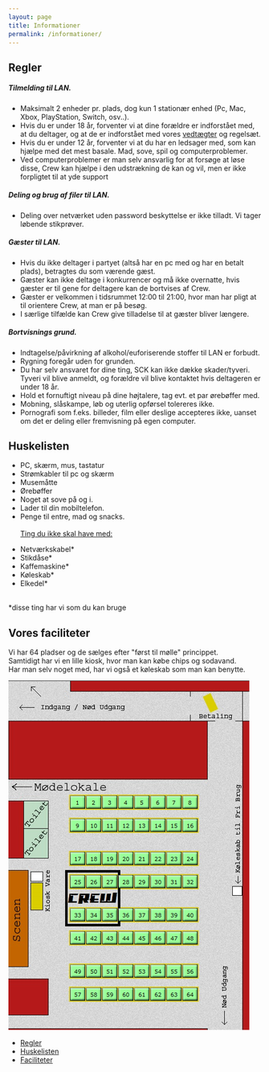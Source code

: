 ```yaml
---
layout: page
title: Informationer
permalink: /informationer/
---
```



<div id="regler" class="section scrollspy"><h2>Regler</h2><h5>Tilmelding til LAN.</h5><ul><li>Maksimalt 2 enheder pr. plads, dog kun 1 stationær enhed (Pc, Mac, Xbox, PlayStation, Switch, osv..).</li><li>Hvis du er under 18 &aring;r, forventer vi at dine for&aelig;ldre er indforst&aring;et med, at du deltager, og at de er indforst&aring;et med vores <a href="http://little-beet.cloudvent.net/om-skjern-computer-klub/#rules">vedt&aelig;gter</a> og regels&aelig;t.</li><li>Hvis du er under 12 &aring;r, forventer vi at du har en ledsager med, som kan hj&aelig;lpe med det mest basale. Mad, sove, spil og computerproblemer.</li><li>Ved computerproblemer er man selv ansvarlig for at forsøge at løse disse, Crew kan hjælpe i den udstrækning de kan og vil, men er ikke forpligtet til at yde support</li></ul><h5>Deling og brug af filer til LAN.</h5><ul><li>Deling over netv&aelig;rket uden password beskyttelse er ikke tilladt. Vi tager l&oslash;bende stikpr&oslash;ver.</li></ul><h5>G&aelig;ster til LAN.</h5><ul><li>Hvis du ikke deltager i partyet (alts&aring; har en pc med og har en betalt plads), betragtes du som v&aelig;rende g&aelig;st.</li><li>G&aelig;ster kan ikke deltage i konkurrencer og m&aring; ikke overnatte, hvis g&aelig;ster er til gene for deltagere kan de bortvises af Crew.</li><li>G&aelig;ster er velkommen i tidsrummet 12:00 til 21:00, hvor man har pligt at til orientere Crew, at man er p&aring; bes&oslash;g.</li><li>I s&aelig;rlige tilf&aelig;lde kan Crew give tilladelse til at g&aelig;ster bliver l&aelig;ngere.</li></ul><h5>Bortvisnings grund.</h5><ul><li>Indtagelse/p&aring;virkning af alkohol/euforiserende stoffer til LAN er forbudt.</li><li>Rygning foreg&aring;r uden for grunden.</li><li>Du har selv ansvaret for dine ting, SCK kan ikke d&aelig;kke skader/tyveri. Tyveri vil blive anmeldt, og for&aelig;ldre vil blive kontaktet hvis deltageren er under 18 &aring;r.</li><li>Hold et fornuftigt niveau p&aring; dine h&oslash;jtalere, tag evt. et par &oslash;reb&oslash;ffer med.</li><li>Mobning, sl&aring;skampe, l&oslash;b og uterlig opf&oslash;rsel tolereres ikke.</li><li>Pornografi som f.eks. billeder, film eller deslige accepteres ikke, uanset om det er deling eller fremvisning p&aring; egen computer.</li></ul>

</div>

<div id="huskelisten" class="section scrollspy"><h2>Huskelisten</h2><ul><li>PC, sk&aelig;rm, mus, tastatur</li><li>Str&oslash;mkabler til pc og sk&aelig;rm</li><li>Musem&aring;tte</li><li>&Oslash;reb&oslash;ffer</li><li>Noget at sove p&aring; og i.</li><li>Lader til din mobiltelefon.</li><li>Penge til entre, mad og snacks.<br /><br /><u>Ting du ikke skal have med:</u></li></ul><ul><li>Netv&aelig;rkskabel*</li><li>Stikd&aring;se*</li><li>Kaffemaskine*</li><li>K&oslash;leskab*</li><li>Elkedel*</li></ul><p><br />*disse ting har vi som du kan bruge</p><h2>Vores faciliteter</h2><p>Vi har 64 pladser og de s&aelig;lges efter "f&oslash;rst til m&oslash;lle" princippet.<br />Samtidigt har vi en lille kiosk, hvor man kan k&oslash;be chips og sodavand.<br />Har man selv noget med, har vi ogs&aring; et k&oslash;leskab som man kan benytte.
<br />

<div id="faciliteter" class="section scrollspy">
    <div class="row">
        <div class="col s12 m12 l6">
            <img src="/uploads/versions/105d405a25919ad6f2c4f5e381342c40---x----480-695x---.png" alt="" height="695" width="480" />
        </div>
    </div>
</div>

<ul class="section table-of-contents">
    <li><a href="#regler">Regler</a></li>
    <li><a href="#huskelisten">Huskelisten</a></li>
    <li><a href="#faciliteter">Faciliteter</a></li>
</ul>

